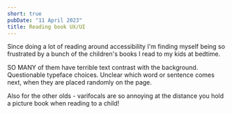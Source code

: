 ```yaml
---
short: true
pubDate: "11 April 2023"
title: Reading book UX/UI
---
```


Since doing a lot of reading around accessibility I'm finding myself being so frustrated by a bunch of the children's books I read to my kids at bedtime.

SO MANY of them have terrible text contrast with the background. Questionable typeface choices. Unclear which word or sentence comes next, when they are placed randomly on the page.

Also for the other olds - varifocals are so annoying at the distance you hold a picture book when reading to a child!
